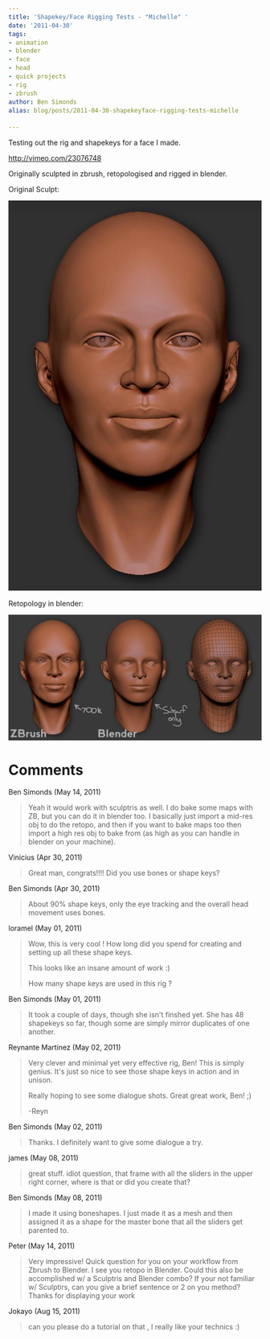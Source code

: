 ```yaml
---
title: 'Shapekey/Face Rigging Tests - "Michelle" '
date: '2011-04-30'
tags:
- animation
- blender
- face
- head
- quick projects
- rig
- zbrush
author: Ben Simonds
alias: blog/posts/2011-04-30-shapekeyface-rigging-tests-michelle

---
```


Testing out the rig and shapekeys for a face I made. 

http://vimeo.com/23076748

Originally sculpted in zbrush, retopologised and rigged in blender. 

Original Sculpt:

![>< ><](/images/old/rdz2.jpg)


Retopology in blender:

![>< ><](/images/old/retopo.jpg)




# Comments


Ben Simonds (May 14, 2011)
> Yeah it would work with sculptris as well. I do bake some maps with ZB, but you can do it in blender too. I basically just import a mid-res obj to do the retopo, and then if you want to bake maps too then import a high res obj to bake from (as high as you can handle in blender on your machine).

Vinicius (Apr 30, 2011)
> Great man, congrats!!!! Did you use bones or shape keys?

Ben Simonds (Apr 30, 2011)
> About 90% shape keys, only the eye tracking and the overall head movement uses bones.

loramel (May 01, 2011)
> Wow, this is very cool !
> How long did you spend for creating and setting up all these shape keys.
> 
> This looks like an insane amount of work :)
> 
> How many shape keys are used in this rig ?

Ben Simonds (May 01, 2011)
> It took a couple of days, though she isn't finshed yet. She has 48 shapekeys so far, though some are simply mirror duplicates of one another.

Reynante Martinez (May 02, 2011)
> Very clever and minimal yet very effective rig, Ben! This is simply genius.  It's just so nice to see those shape keys in action and in unison.  
> 
> Really hoping to see some dialogue shots. Great great work, Ben! ;)
> 
> -Reyn

Ben Simonds (May 02, 2011)
> Thanks. I definitely want to give some dialogue a try.

james (May 08, 2011)
> great stuff. idiot question, that frame with all the sliders in the upper right corner, where is that or did you create that?

Ben Simonds (May 08, 2011)
> I made it using boneshapes. I just made it as a mesh and then assigned it as a shape for the master bone that all the sliders get parented to.

Peter (May 14, 2011)
> Very impressive! Quick question for you on your workflow from Zbrush to Blender. I see you retopo in Blender. Could this also be accomplished w/ a Sculptris and Blender combo? If your not familiar w/ Sculptirs, can you give a brief sentence or 2 on you method? Thanks for displaying your work

Jokayo (Aug 15, 2011)
> can you please do a tutorial on that , I really like your technics :)
